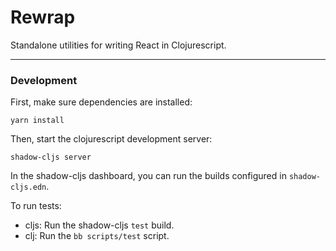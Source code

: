 # Rewrap

Standalone utilities for writing React in Clojurescript.

---

### Development

First, make sure dependencies are installed:

```
yarn install
```

Then, start the clojurescript development server: 

```
shadow-cljs server
```

In the shadow-cljs dashboard, you can run the builds configured in `shadow-cljs.edn`.


To run tests: 

- cljs: Run the shadow-cljs `test` build.
- clj: Run the `bb scripts/test` script.
